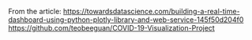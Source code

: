 From the article:
https://towardsdatascience.com/building-a-real-time-dashboard-using-python-plotly-library-and-web-service-145f50d204f0
https://github.com/teobeeguan/COVID-19-Visualization-Project